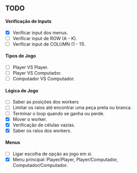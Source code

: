 ## TODO
#### Verificação de Inputs
- [x] Verificar input dos menus.
- [ ] Verificar input de ROW (A - K).
- [ ] Verificar input de COLUMN (1 - 11).

#### Tipos de Jogo
- [ ] Player VS Player.
- [ ] Player VS Computador.
- [ ] Computador VS Computador.

#### Lógica de Jogo
- [ ] Saber as posições dos workers
- [ ] Limitar os raios até encontrar uma peça preta ou branca.
- [ ] Terminar o loop quando se ganha ou perde.
- [x] Mover o worker.
- [x] Verificação de células vazias.
- [X] Saber os raios dos workers.

#### Menus
- [ ] Ligar escolha de opção ao jogo em si.
- [x] Menu principal: Player/Player, Player/Computador, Computador/Computador.
